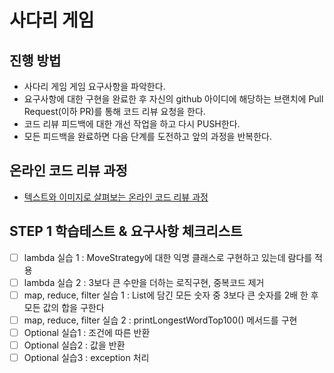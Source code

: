 # 사다리 게임
## 진행 방법
* 사다리 게임 게임 요구사항을 파악한다.
* 요구사항에 대한 구현을 완료한 후 자신의 github 아이디에 해당하는 브랜치에 Pull Request(이하 PR)를 통해 코드 리뷰 요청을 한다.
* 코드 리뷰 피드백에 대한 개선 작업을 하고 다시 PUSH한다.
* 모든 피드백을 완료하면 다음 단계를 도전하고 앞의 과정을 반복한다.

## 온라인 코드 리뷰 과정
* [텍스트와 이미지로 살펴보는 온라인 코드 리뷰 과정](https://github.com/nextstep-step/nextstep-docs/tree/master/codereview)

## STEP 1 학습테스트 & 요구사항 체크리스트

- [ ] lambda 실습 1 : MoveStrategy에 대한 익명 클래스로 구현하고 있는데 람다를 적용
- [ ] lambda 실습 2 : 3보다 큰 수만을 더하는 로직구현, 중복코드 제거
- [ ] map, reduce, filter 실습 1 : List에 담긴 모든 숫자 중 3보다 큰 숫자를 2배 한 후 모든 값의 합을 구한다
- [ ] map, reduce, filter 실습 2 : printLongestWordTop100() 메서드를 구현
- [ ] Optional 실습1 : 조건에 따른 반환
- [ ] Optional 실습2 : 값을 반환
- [ ] Optional 실습3 : exception 처리
